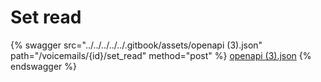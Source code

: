 # Set read

{% swagger src="../../../../../.gitbook/assets/openapi (3).json" path="/voicemails/{id}/set_read" method="post" %}
[openapi (3).json](<../../../../../.gitbook/assets/openapi (3).json>)
{% endswagger %}
